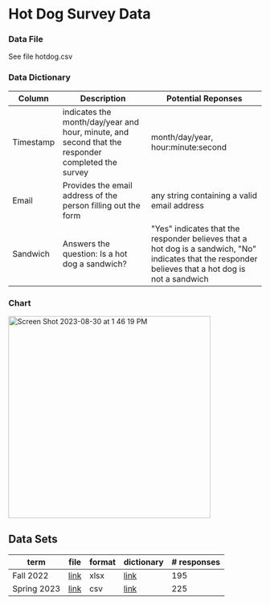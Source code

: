 # Hot Dog Survey Data

### Data File
See file hotdog.csv

### Data Dictionary
| Column| Description| Potential Reponses|                   
|-------|------------|-------------------|
| Timestamp | indicates the month/day/year and hour, minute, and second that the responder completed the survey |month/day/year, hour:minute:second|
| Email| Provides the email address of the person filling out the form| any string containing a valid email address|
| Sandwich| Answers the question: Is a hot dog a sandwich?| "Yes" indicates that the responder believes that a hot dog is a sandwich, "No" indicates that the responder believes that a hot dog is not a sandwich |

### Chart
<img width="402" alt="Screen Shot 2023-08-30 at 1 46 19 PM" src="https://github.com/Shreya-Naga/DS-4002/assets/104798728/73f036f3-3788-4adb-b895-3ae54c642c20">

## Data Sets
| term | file | format | dictionary | # responses |
|------|------|--------|-|--|
| Fall 2022 | [link](DS-4002-fa22-survey-results.xlsx) | xlsx | [link](fall-22-data-dictionary.md) | 195 |
| Spring 2023 | [link](DS-4002-sp23-survey-results.csv) | csv | [link](spring-23-data-dictionary.md)| 225 |

